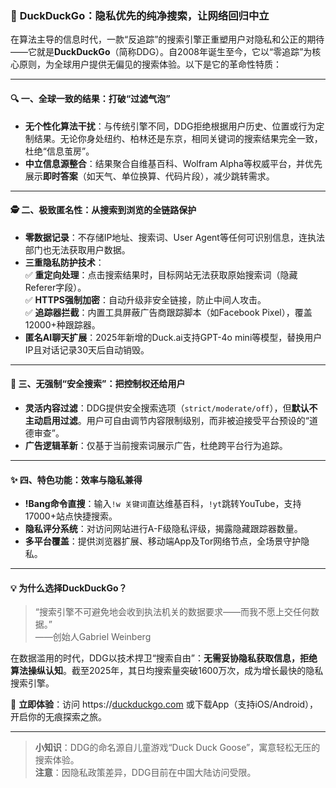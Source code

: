 ### 🦆 **DuckDuckGo：隐私优先的纯净搜索，让网络回归中立**  
在算法主导的信息时代，一款“反追踪”的搜索引擎正重塑用户对隐私和公正的期待——它就是**DuckDuckGo**（简称DDG）。自2008年诞生至今，它以“零追踪”为核心原则，为全球用户提供无偏见的搜索体验。以下是它的革命性特质：

---

#### 🔍 **一、全球一致的结果：打破“过滤气泡”**  
  - **无个性化算法干扰**：与传统引擎不同，DDG拒绝根据用户历史、位置或行为定制结果。无论你身处纽约、柏林还是东京，相同关键词的搜索结果完全一致，杜绝“信息茧房”。  
  - **中立信息源整合**：结果聚合自维基百科、Wolfram Alpha等权威平台，并优先展示**即时答案**（如天气、单位换算、代码片段），减少跳转需求。  

---

#### 🕵️ **二、极致匿名性：从搜索到浏览的全链路保护**  
  - **零数据记录**：不存储IP地址、搜索词、User Agent等任何可识别信息，连执法部门也无法获取用户数据。  
  - **三重隐私防护技术**：  
    ✅ **重定向处理**：点击搜索结果时，目标网站无法获取原始搜索词（隐藏Referer字段）。  
    ✅ **HTTPS强制加密**：自动升级非安全链接，防止中间人攻击。  
    ✅ **追踪器拦截**：内置工具屏蔽广告商跟踪脚本（如Facebook Pixel），覆盖12000+种跟踪器。  
  - **匿名AI聊天扩展**：2025年新增的Duck.ai支持GPT-4o mini等模型，替换用户IP且对话记录30天后自动销毁。  

---

#### 🚫 **三、无强制“安全搜索”：把控制权还给用户**  
  - **灵活内容过滤**：DDG提供安全搜索选项（`strict/moderate/off`），但**默认不主动启用过滤**。用户可自由调节内容限制级别，而非被迫接受平台预设的“道德审查”。  
  - **广告逻辑革新**：仅基于当前搜索词展示广告，杜绝跨平台行为追踪。  

---

#### ✨ **四、特色功能：效率与隐私兼得**  
  - **!Bang命令直搜**：输入`!w 关键词`直达维基百科，`!yt`跳转YouTube，支持17000+站点快捷搜索。  
  - **隐私评分系统**：对访问网站进行A-F级隐私评级，揭露隐藏跟踪器数量。  
  - **多平台覆盖**：提供浏览器扩展、移动端App及Tor网络节点，全场景守护隐私。  

---

#### 💡 **为什么选择DuckDuckGo？**  
  > “搜索引擎不可避免地会收到执法机关的数据要求——而我不愿上交任何数据。”  
  > ——创始人Gabriel Weinberg  

在数据滥用的时代，DDG以技术捍卫“搜索自由”：**无需妥协隐私获取信息，拒绝算法操纵认知**。截至2025年，其日均搜索量突破1600万次，成为增长最快的隐私搜索引擎。  

📌 **立即体验**：访问 https://[duckduckgo.com](https://duckduckgo.com/) 或下载App（支持iOS/Android），开启你的无痕探索之旅。  

---

> **小知识**：DDG的命名源自儿童游戏“Duck Duck Goose”，寓意轻松无压的搜索体验。  
> **注意**：因隐私政策差异，DDG目前在中国大陆访问受限。